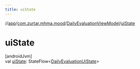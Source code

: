 ```yaml
---
title: uiState
---
```

//[app](../../../index.html)/[com.zurtar.mhma.mood](../index.html)/[DailyEvaluationViewModel](index.html)/[uiState](ui-state.html)



# uiState



[androidJvm]\
val [uiState](ui-state.html): StateFlow&lt;[DailyEvaluationUiState](../-daily-evaluation-ui-state/index.html)&gt;



